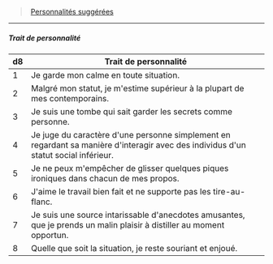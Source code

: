 ﻿---
!PersonalityTraitItem
Id: background_serviteur_hd.md#trait-de-personnalité
ParentLink: background_serviteur_hd.md#personnalités-suggérées
Name: Trait de personnalité
ParentName: Personnalités suggérées
NameLevel: 5
Attributes: {}
---
> [Personnalités suggérées](hd_background_serviteur_personnalites_suggerees.md)

---

##### Trait de personnalité

|d8|Trait de personnalité|
|---|---|
|1|Je garde mon calme en toute situation.|
|2|Malgré mon statut, je m'estime supérieur à la plupart de mes contemporains.|
|3|Je suis une tombe qui sait garder les secrets comme personne.|
|4|Je juge du caractère d'une personne simplement en regardant sa manière d'interagir avec des individus d'un statut social inférieur.|
|5|Je ne peux m'empêcher de glisser quelques piques ironiques dans chacun de mes propos.|
|6|J'aime le travail bien fait et ne supporte pas les tire-au-flanc.|
|7|Je suis une source intarissable d'anecdotes amusantes, que je prends un malin plaisir à distiller au moment opportun.|
|8|Quelle que soit la situation, je reste souriant et enjoué.|

